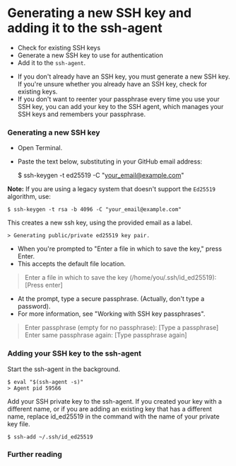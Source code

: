 # Generating a new SSH key and adding it to the ssh-agent

- Check for existing SSH keys
- Generate a new SSH key to use for authentication
- Add it to the `ssh-agent`.

* If you don't already have an SSH key, you must generate a new SSH key. If you're unsure whether you already have an SSH key, check for existing keys.
* If you don't want to reenter your passphrase every time you use your SSH key, you can add your key to the SSH agent, which manages your SSH keys and remembers your passphrase.

### Generating a new SSH key

- Open Terminal.
- Paste the text below, substituting in your GitHub email address:

  \$ ssh-keygen -t ed25519 -C "your_email@example.com"

**Note:** If you are using a legacy system that doesn't support the `Ed25519` algorithm, use:

    $ ssh-keygen -t rsa -b 4096 -C "your_email@example.com"

This creates a new ssh key, using the provided email as a label.

    > Generating public/private ed25519 key pair.

- When you're prompted to "Enter a file in which to save the key," press Enter.
- This accepts the default file location.

> Enter a file in which to save the key (/home/you/.ssh/id_ed25519): [Press enter]

- At the prompt, type a secure passphrase. (Actually, don't type a password).
- For more information, see "Working with SSH key passphrases".

> Enter passphrase (empty for no passphrase): [Type a passphrase]
> Enter same passphrase again: [Type passphrase again]

### Adding your SSH key to the ssh-agent

Start the ssh-agent in the background.

    $ eval "$(ssh-agent -s)"
    > Agent pid 59566

Add your SSH private key to the ssh-agent. If you created your key with a different name, or if you are adding an existing key that has a different name, replace id_ed25519 in the command with the name of your private key file.

    $ ssh-add ~/.ssh/id_ed25519

### Further reading

